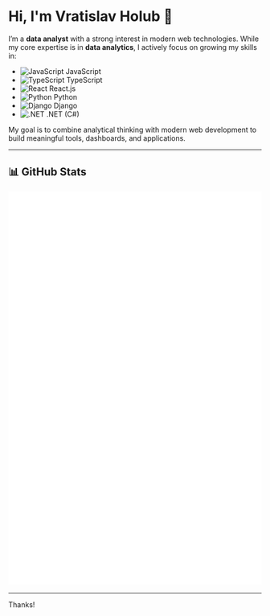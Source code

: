 # Hi, I'm Vratislav Holub 👋

I’m a **data analyst** with a strong interest in modern web technologies. While my core expertise is in **data analytics**, I actively focus on growing my skills in:

- <img src="https://cdn.jsdelivr.net/gh/devicons/devicon/icons/javascript/javascript-original.svg" alt="JavaScript" width="20"/> JavaScript
- <img src="https://cdn.jsdelivr.net/gh/devicons/devicon/icons/typescript/typescript-original.svg" alt="TypeScript" width="20"/> TypeScript
- <img src="https://cdn.jsdelivr.net/gh/devicons/devicon/icons/react/react-original.svg" alt="React" width="20"/> React.js
- <img src="https://cdn.jsdelivr.net/gh/devicons/devicon/icons/python/python-original.svg" alt="Python" width="20"/> Python
- <img src="https://cdn.jsdelivr.net/gh/devicons/devicon/icons/django/django-plain.svg" alt="Django" width="20"/> Django
- <img src="https://cdn.jsdelivr.net/gh/devicons/devicon/icons/dot-net/dot-net-original.svg" alt=".NET" width="20"/> .NET (C#)

My goal is to combine analytical thinking with modern web development to build meaningful tools, dashboards, and applications.

---

## 📊 GitHub Stats

![Metrics](https://github.com/vholub/vholub/blob/main/github-metrics.svg)

---

Thanks!
